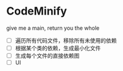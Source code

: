 # CodeMinify
give me a main, return you the whole

- [ ] 遍历所有代码文件，移除所有未使用的依赖
- [ ] 根据某个类的依赖，生成最小化文件
- [ ] 生成每个文件的直接依赖图
- [ ] UI
